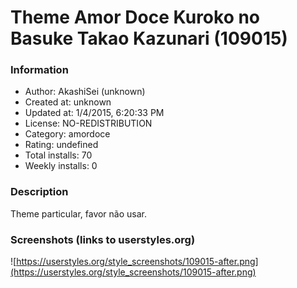 # Theme Amor Doce Kuroko no Basuke Takao Kazunari (109015)

### Information
- Author: AkashiSei (unknown)
- Created at: unknown
- Updated at: 1/4/2015, 6:20:33 PM
- License: NO-REDISTRIBUTION
- Category: amordoce
- Rating: undefined
- Total installs: 70
- Weekly installs: 0


### Description
Theme particular, favor não usar.


### Screenshots (links to userstyles.org)
![https://userstyles.org/style_screenshots/109015-after.png](https://userstyles.org/style_screenshots/109015-after.png)


